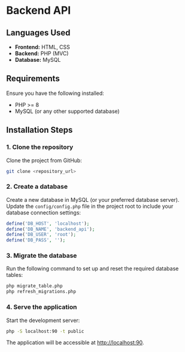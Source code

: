 # Backend API

## Languages Used
- **Frontend:** HTML, CSS
- **Backend:** PHP (MVC)
- **Database:** MySQL

## Requirements
Ensure you have the following installed:
- PHP >= 8
- MySQL (or any other supported database)

## Installation Steps

### 1. Clone the repository
Clone the project from GitHub:
```sh
git clone <repository_url>
```

### 2. Create a database
Create a new database in MySQL (or your preferred database server).  
Update the `config/config.php` file in the project root to include your database connection settings:
```php
define('DB_HOST', 'localhost');
define('DB_NAME', 'backend_api');
define('DB_USER', 'root');
define('DB_PASS', '');
```

### 3. Migrate the database
Run the following command to set up and reset the required database tables:
```sh
php migrate_table.php
php refresh_migrations.php
```

### 4. Serve the application
Start the development server:
```sh
php -S localhost:90 -t public
```
The application will be accessible at [http://localhost:90](http://localhost:90).
